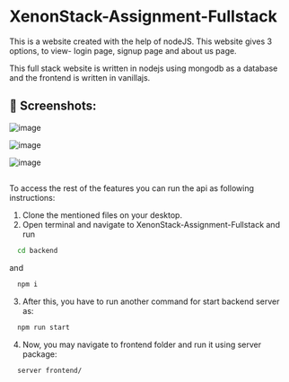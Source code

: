 # XenonStack-Assignment-Fullstack
This is a website created with the help of nodeJS. This website gives 3 options, to view- login page, signup page and about us page.

This full stack website is written in nodejs using mongodb as a database and the frontend is written in vanillajs.

## 📸 Screenshots:

![image](https://user-images.githubusercontent.com/104768169/196846730-001c64b2-aba5-4e06-8a8a-9c840e05fd1f.png)

![image](https://user-images.githubusercontent.com/104768169/196846816-02151fa3-0b2d-4c27-a1be-3368b0eb2a25.png)

![image](https://user-images.githubusercontent.com/104768169/196846924-dbcc5b83-0eb0-4352-a071-0c182ea00625.png)

##
To access the rest of the features you can run the api as following instructions:

1. Clone the mentioned files on your desktop.
2. Open terminal and navigate to XenonStack-Assignment-Fullstack and run
```bash
  cd backend
```
  and 
```bash
  npm i 
```
3. After this, you have to run another command for start backend server as:
```bash
  npm run start
```
4. Now, you may navigate to frontend folder and run it using server package:
```bash
  server frontend/
```
#
